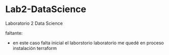 # Lab2-DataScience
Laboratorio 2 Data Science

faltante:
 - en este caso falta inicial el laborstorio
laboratorio
me quedé en proceso instalación terraform
